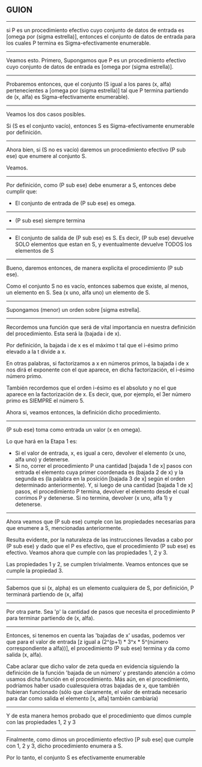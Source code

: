 ## GUION

--------------


si P es un procedimiento efectivo cuyo conjunto de datos de entrada es
[omega por (sigma estrella)], entonces el conjunto de datos de entrada
para los cuales P termina es Sigma-efectivamente enumerable.


---------------
Veamos esto.
Primero, Supongamos que P es un procedimiento efectivo cuyo conjunto de
datos de entrada es [omega por (sigma estrella)].

-----------------

Probaremos entonces, que el conjunto (S igual a los pares (x, alfa)
pertenecientes a [omega por (sigma estrella)] tal que P termina partiendo
de (x, alfa) es Sigma-efectivamente enumerable).

----------------

Veamos los dos casos posibles.

Si (S es el conjunto vacío), entonces S es Sigma-efectivamente enumerable por definición.

----------------

Ahora bien, si (S no es vacío) daremos un procedimiento efectivo
(P sub ese) que enumere al conjunto S.

Veamos.

---------------
Por definición, como (P sub ese) debe enumerar a S, entonces debe
cumplir que:
- El conjunto de entrada de (P sub ese) es omega.

---------------
- (P sub ese) siempre termina

---------------
- El conjunto de salida de (P sub ese) es S. Es decir, (P sub ese) devuelve SOLO
elementos que estan en S, y eventualmente devuelve TODOS los elementos de S

--------------
Bueno, daremos entonces, de manera explicita el procedimiento (P sub
ese).

Como el conjunto S no es vacío, entonces sabemos que existe, al menos,
un elemento en S.
Sea (x uno, alfa uno) un elemento de S.

---------------
Supongamos (menor) un orden sobre [sigma estrella].

---------------
Recordemos una función que será de vital importancia en nuestra definición del
procedimiento. Esta será la (bajada i de x).

Por definición, la bajada i de x es el máximo t tal que el i-ésimo primo elevado
a la t divide a x.

En otras palabras, si factorizamos a x en números primos, la bajada i de x
nos dirá el exponente con el que aparece, en dicha factorización, el i-ésimo
número primo.

También recordemos que el orden i-ésimo es el absoluto y
no el que aparece en la factorización de x. Es decir, que, por ejemplo, el 3er
número primo es SIEMPRE el número 5.


Ahora si, veamos entonces, la definición dicho procedimiento.

---------------

(P sub ese) toma como entrada un valor (x en omega).

Lo que hará en la Etapa 1 es:
- Si el valor de entrada, x, es igual a cero, devolver el elemento
  (x uno, alfa uno) y detenerse.
- Si no, correr el procedimiento P una cantidad [bajada 1 de x] pasos
  con entrada el elemento cuya primer coordenada es (bajada 2 de x) y
  la segunda es (la palabra en la posición [bajada 3 de x] según el
  orden determinado anteriormente).
  Y, si luego de una cantidad [bajada 1 de x] pasos, el procedimiento P
  termina, devolver el elemento desde el cual corrimos P y detenerse.
  Si no termina, devolver (x uno, alfa 1) y detenerse.

-----------------
Ahora veamos que (P sub ese) cumple con las propiedades necesarias para
que enumere a S, mencionadas anteriormente.

Resulta evidente, por la naturaleza de las instrucciones llevadas a cabo
por (P sub ese) y dado que el P es efectivo, que el procedimiento
(P sub ese) es efectivo.
Veamos ahora que cumple con las propiedades 1, 2 y 3.

Las propiedades 1 y 2, se cumplen trivialmente. Veamos entonces que se
cumple la propiedad 3.

------------------
Sabemos que si (x, alpha) es un elemento cualquiera de S, por definición, P
terminará partiendo de (x, alfa)

------------------
Por otra parte. Sea 'p' la cantidad de pasos que necesita el procedimiento P
para terminar partiendo de (x, alfa).

------------------
Entonces, si tenemos en cuenta las 'bajadas de x' usadas, podemos ver
que para el valor de entrada [z igual a (2^(p+1) * 3^x * 5^(número correspondiente a alfa))],
el procedimiento (P sub ese) termina y da como salida (x, alfa).

Cabe aclarar que dicho valor de zeta queda en evidencia siguiendo la definición
de la función 'bajada de un número' y prestando atención a cómo usamos dicha
función en el procedimiento. Más aún, en el procedimiento, podríamos haber
usado cualesquiera otras bajadas de x, que también hubieran funcionado (sólo
que claramente, el valor de entrada necesario para dar como salida el elemento
[x, alfa] también cambiaría)


------------------
Y de esta manera hemos probado que el procedimiento que dimos cumple con
las propiedades 1, 2 y 3

------------------
Finalmente, como dimos un procedimiento efectivo [P sub ese] que cumple con
1, 2 y 3, dicho procedimiento enumera a S.

Por lo tanto, el conjunto S es efectivamente enumerable
